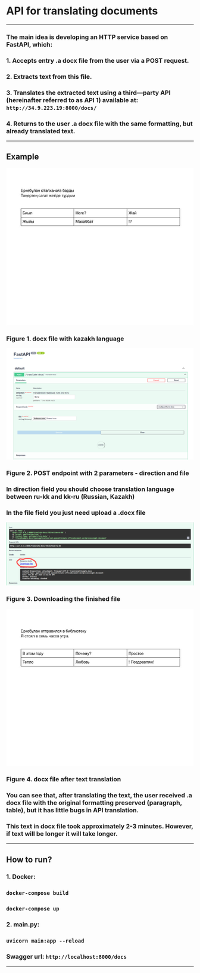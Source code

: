 # API for translating documents
___

### The main idea is developing an HTTP service based on FastAPI, which:
### 1. Accepts entry .a docx file from the user via a POST request.
### 2. Extracts text from this file.
### 3. Translates the extracted text using a third—party API (hereinafter referred to as API 1) available at: `http://34.9.223.19:8000/docs/`
### 4. Returns to the user .a docx file with the same formatting, but already translated text.
___
## Example

![docx file](/img/3.jpeg)
### Figure 1. docx file with kazakh language

![Swagger](/img/1.jpeg)
### Figure 2. POST endpoint with 2 parameters - direction and file
### In direction field you should choose translation language between ru-kk and kk-ru (Russian, Kazakh)
### In the file field you just need upload a .docx file

![translating docx file](/img/2.jpeg)
### Figure 3. Downloading the finished file

![translating docx file](/img/4.jpeg)
### Figure 4. docx file after text translation

### You can see that, after translating the text, the user received .a docx file with the original formatting preserved (paragraph, table), but it has little bugs in API translation.
### This text in docx file took approximately 2-3 minutes. However, if text will be longer it will take longer.
___


## How to run?

### 1. Docker:
### `docker-compose build`
### `docker-compose up`

### 2. main.py:
### `uvicorn main:app --reload`

### Swagger url: `http://localhost:8000/docs`

___






